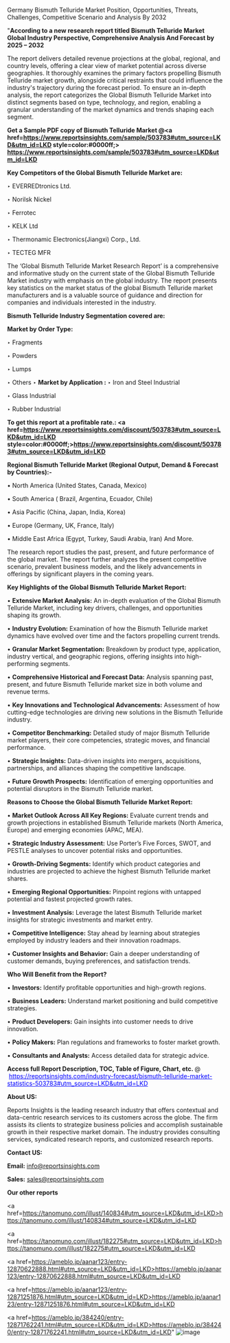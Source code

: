 Germany Bismuth Telluride Market Position, Opportunities, Threats, Challenges, Competitive Scenario and Analysis By 2032

"<strong>According to a new research report titled Bismuth Telluride Market Global Industry Perspective, Comprehensive Analysis And Forecast by 2025 – 2032</strong>

The report delivers detailed revenue projections at the global, regional, and country levels, offering a clear view of market potential across diverse geographies. It thoroughly examines the primary factors propelling Bismuth Telluride market growth, alongside critical restraints that could influence the industry's trajectory during the forecast period. To ensure an in-depth analysis, the report categorizes the Global Bismuth Telluride Market into distinct segments based on type, technology, and region, enabling a granular understanding of the market dynamics and trends shaping each segment.

<strong>Get a Sample PDF copy of Bismuth Telluride Market </strong><strong>@<a href=https://www.reportsinsights.com/sample/503783#utm_source=LKD&utm_id=LKD style=color:#0000ff;> https://www.reportsinsights.com/sample/503783#utm_source=LKD&utm_id=LKD</a></strong></font>

<strong>Key Competitors of the Global Bismuth Telluride Market are:</strong>

‣ EVERREDtronics Ltd.

‣ Norilsk Nickel

‣ Ferrotec

‣ KELK Ltd

‣ Thermonamic Electronics(Jiangxi) Corp., Ltd.

‣ TECTEG MFR

The ‘Global Bismuth Telluride Market Research Report’ is a comprehensive and informative study on the current state of the Global Bismuth Telluride Market industry with emphasis on the global industry. The report presents key statistics on the market status of the global Bismuth Telluride market manufacturers and is a valuable source of guidance and direction for companies and individuals interested in the industry.

<strong>Bismuth Telluride Industry Segmentation covered are:</strong>

<strong>Market by Order Type: </strong>

‣ Fragments

‣ Powders

‣ Lumps

‣ Others
‣ 
<strong>Market by Application :</strong>
‣ Iron and Steel Industrial

‣ Glass Industrial

‣ Rubber Industrial

<strong>To get this report at a profitable rate.: <a href=https://www.reportsinsights.com/discount/503783#utm_source=LKD&utm_id=LKD style=color:#0000ff;>https://www.reportsinsights.com/discount/503783#utm_source=LKD&utm_id=LKD</a></strong></font>

<strong>Regional Bismuth Telluride Market (Regional Output, Demand &amp; Forecast by Countries):-</strong>

• North America (United States, Canada, Mexico)

• South America ( Brazil, Argentina, Ecuador, Chile)

• Asia Pacific (China, Japan, India, Korea)

• Europe (Germany, UK, France, Italy)

• Middle East Africa (Egypt, Turkey, Saudi Arabia, Iran) And More.

The research report studies the past, present, and future performance of the global market. The report further analyzes the present competitive scenario, prevalent business models, and the likely advancements in offerings by significant players in the coming years.

<strong>Key Highlights of the Global Bismuth Telluride Market Report:</strong>

• <strong>Extensive Market Analysis:</strong> An in-depth evaluation of the Global Bismuth Telluride Market, including key drivers, challenges, and opportunities shaping its growth.

• <strong>Industry Evolution:</strong> Examination of how the Bismuth Telluride market dynamics have evolved over time and the factors propelling current trends.

• <strong>Granular Market Segmentation:</strong> Breakdown by product type, application, industry vertical, and geographic regions, offering insights into high-performing segments.

• <strong>Comprehensive Historical and Forecast Data:</strong> Analysis spanning past, present, and future Bismuth Telluride market size in both volume and revenue terms.

• <strong>Key Innovations and Technological Advancements:</strong> Assessment of how cutting-edge technologies are driving new solutions in the Bismuth Telluride industry.

• <strong>Competitor Benchmarking:</strong> Detailed study of major Bismuth Telluride market players, their core competencies, strategic moves, and financial performance.

• <strong>Strategic Insights:</strong> Data-driven insights into mergers, acquisitions, partnerships, and alliances shaping the competitive landscape.

• <strong>Future Growth Prospects:</strong> Identification of emerging opportunities and potential disruptors in the Bismuth Telluride market.

<strong>Reasons to Choose the Global Bismuth Telluride Market Report:</strong>

• <strong>Market Outlook Across All Key Regions:</strong> Evaluate current trends and growth projections in established Bismuth Telluride markets (North America, Europe) and emerging economies (APAC, MEA).

• <strong>Strategic Industry Assessment:</strong> Use Porter’s Five Forces, SWOT, and PESTLE analyses to uncover potential risks and opportunities.

• <strong>Growth-Driving Segments:</strong> Identify which product categories and industries are projected to achieve the highest Bismuth Telluride market shares.

• <strong>Emerging Regional Opportunities:</strong> Pinpoint regions with untapped potential and fastest projected growth rates.

• <strong>Investment Analysis:</strong> Leverage the latest Bismuth Telluride market insights for strategic investments and market entry.

• <strong>Competitive Intelligence:</strong> Stay ahead by learning about strategies employed by industry leaders and their innovation roadmaps.

• <strong>Customer Insights and Behavior:</strong> Gain a deeper understanding of customer demands, buying preferences, and satisfaction trends.

<strong>Who Will Benefit from the Report?</strong>

• <strong>Investors:</strong> Identify profitable opportunities and high-growth regions.

• <strong>Business Leaders:</strong> Understand market positioning and build competitive strategies.

• <strong>Product Developers:</strong> Gain insights into customer needs to drive innovation.

• <strong>Policy Makers:</strong> Plan regulations and frameworks to foster market growth.

• <strong>Consultants and Analysts:</strong> Access detailed data for strategic advice.
</ul>
<strong>Access full Report Description, TOC, Table of Figure, Chart, etc. </strong>@  <a href=https://reportsinsights.com/industry-forecast/bismuth-telluride-market-statistics-503783#utm_source=LKD&utm_id=LKD style=color:#0000ff;>https://reportsinsights.com/industry-forecast/bismuth-telluride-market-statistics-503783#utm_source=LKD&utm_id=LKD</a></font>

<strong><strong>About US</strong>:</strong>

Reports Insights is the leading research industry that offers contextual and data-centric research services to its customers across the globe. The firm assists its clients to strategize business policies and accomplish sustainable growth in their respective market domain. The industry provides consulting services, syndicated research reports, and customized research reports.

<strong>Contact US:</strong>

<p class=""""><b>Email:</b> <a href=mailto:info@reportsinsights.com>info@reportsinsights.com</a></p>
<p class=""""><b>Sales:</b> <a href=mailto:sales@reportsinsights.com>sales@reportsinsights.com</a></p>

<strong>Our other reports</strong>

<a href=https://tanomuno.com/illust/140834#utm_source=LKD&utm_id=LKD>https://tanomuno.com/illust/140834#utm_source=LKD&utm_id=LKD</a>

<a href=https://tanomuno.com/illust/182275#utm_source=LKD&utm_id=LKD>https://tanomuno.com/illust/182275#utm_source=LKD&utm_id=LKD</a>

<a href=https://ameblo.jp/aanar123/entry-12870622888.html#utm_source=LKD&utm_id=LKD>https://ameblo.jp/aanar123/entry-12870622888.html#utm_source=LKD&utm_id=LKD</a>

<a href=https://ameblo.jp/aanar123/entry-12871251876.html#utm_source=LKD&utm_id=LKD>https://ameblo.jp/aanar123/entry-12871251876.html#utm_source=LKD&utm_id=LKD</a>

<a href=https://ameblo.jp/384240/entry-12871762241.html#utm_source=LKD&utm_id=LKD>https://ameblo.jp/384240/entry-12871762241.html#utm_source=LKD&utm_id=LKD</a>"
![image](https://github.com/user-attachments/assets/6000873d-6727-4ee5-8326-615770828906)
